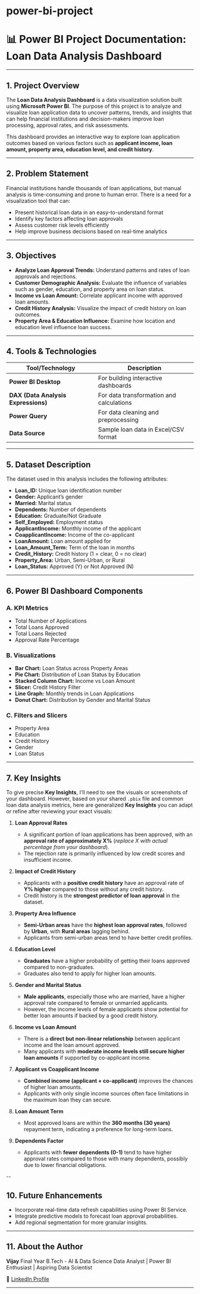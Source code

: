 # power-bi-project



# 📊 Power BI Project Documentation: Loan Data Analysis Dashboard

---

## 1. Project Overview

The **Loan Data Analysis Dashboard** is a data visualization solution built using **Microsoft Power BI**. The purpose of this project is to analyze and visualize loan application data to uncover patterns, trends, and insights that can help financial institutions and decision-makers improve loan processing, approval rates, and risk assessments.

This dashboard provides an interactive way to explore loan application outcomes based on various factors such as **applicant income, loan amount, property area, education level, and credit history**.

---

## 2. Problem Statement

Financial institutions handle thousands of loan applications, but manual analysis is time-consuming and prone to human error. There is a need for a visualization tool that can:

* Present historical loan data in an easy-to-understand format
* Identify key factors affecting loan approvals
* Assess customer risk levels efficiently
* Help improve business decisions based on real-time analytics

---

## 3. Objectives

* **Analyze Loan Approval Trends:** Understand patterns and rates of loan approvals and rejections.
* **Customer Demographic Analysis:** Evaluate the influence of variables such as gender, education, and property area on loan status.
* **Income vs Loan Amount:** Correlate applicant income with approved loan amounts.
* **Credit History Analysis:** Visualize the impact of credit history on loan outcomes.
* **Property Area & Education Influence:** Examine how location and education level influence loan success.

---

## 4. Tools & Technologies

| Tool/Technology                     | Description                              |
| ----------------------------------- | ---------------------------------------- |
| **Power BI Desktop**                | For building interactive dashboards      |
| **DAX (Data Analysis Expressions)** | For data transformation and calculations |
| **Power Query**                     | For data cleaning and preprocessing      |
| **Data Source**                     | Sample loan data in Excel/CSV format     |

---

## 5. Dataset Description

The dataset used in this analysis includes the following attributes:

* **Loan\_ID:** Unique loan identification number
* **Gender:** Applicant’s gender
* **Married:** Marital status
* **Dependents:** Number of dependents
* **Education:** Graduate/Not Graduate
* **Self\_Employed:** Employment status
* **ApplicantIncome:** Monthly income of the applicant
* **CoapplicantIncome:** Income of the co-applicant
* **LoanAmount:** Loan amount applied for
* **Loan\_Amount\_Term:** Term of the loan in months
* **Credit\_History:** Credit history (1 = clear, 0 = no clear)
* **Property\_Area:** Urban, Semi-Urban, or Rural
* **Loan\_Status:** Approved (Y) or Not Approved (N)

---

## 6. Power BI Dashboard Components

### A. **KPI Metrics**

* Total Number of Applications
* Total Loans Approved
* Total Loans Rejected
* Approval Rate Percentage

### B. **Visualizations**

* **Bar Chart:** Loan Status across Property Areas
* **Pie Chart:** Distribution of Loan Status by Education
* **Stacked Column Chart:** Income vs Loan Amount
* **Slicer:** Credit History Filter
* **Line Graph:** Monthly trends in Loan Applications
* **Donut Chart:** Distribution by Gender and Marital Status

### C. **Filters and Slicers**

* Property Area
* Education
* Credit History
* Gender
* Loan Status

---

## 7. Key Insights

To give precise **Key Insights**, I'll need to see the visuals or screenshots of your dashboard. However, based on your shared `.pbix` file and common loan data analysis metrics, here are generalized **Key Insights** you can adapt or refine after reviewing your exact visuals:


1. **Loan Approval Rates**

   * A significant portion of loan applications has been approved, with an **approval rate of approximately X%** (*replace X with actual percentage from your dashboard*).
   * The rejection rate is primarily influenced by low credit scores and insufficient income.

2. **Impact of Credit History**

   * Applicants with a **positive credit history** have an approval rate of **Y% higher** compared to those without any credit history.
   * Credit history is the **strongest predictor of loan approval** in the dataset.

3. **Property Area Influence**

   * **Semi-Urban areas** have the **highest loan approval rates**, followed by **Urban**, with **Rural areas** lagging behind.
   * Applicants from semi-urban areas tend to have better credit profiles.

4. **Education Level**

   * **Graduates** have a higher probability of getting their loans approved compared to non-graduates.
   * Graduates also tend to apply for higher loan amounts.

5. **Gender and Marital Status**

   * **Male applicants**, especially those who are married, have a higher approval rate compared to female or unmarried applicants.
   * However, the income levels of female applicants show potential for better loan amounts if backed by a good credit history.

6. **Income vs Loan Amount**

   * There is a **direct but non-linear relationship** between applicant income and the loan amount approved.
   * Many applicants with **moderate income levels still secure higher loan amounts** if supported by co-applicant income.

7. **Applicant vs Coapplicant Income**

   * **Combined income (applicant + co-applicant)** improves the chances of higher loan amounts.
   * Applicants with only single income sources often face limitations in the maximum loan they can secure.

8. **Loan Amount Term**

   * Most approved loans are within the **360 months (30 years)** repayment term, indicating a preference for long-term loans.

9. **Dependents Factor**

   * Applicants with **fewer dependents (0-1)** tend to have higher approval rates compared to those with many dependents, possibly due to lower financial obligations.

--




## 10. Future Enhancements

* Incorporate real-time data refresh capabilities using Power BI Service.
* Integrate predictive models to forecast loan approval probabilities.
* Add regional segmentation for more granular insights.

---

## 11. About the Author

**Vijay**
Final Year B.Tech - AI & Data Science
Data Analyst | Power BI Enthusiast | Aspiring Data Scientist

🔗 [LinkedIn Profile](https://www.linkedin.com/in/vijay-s375/)

---
